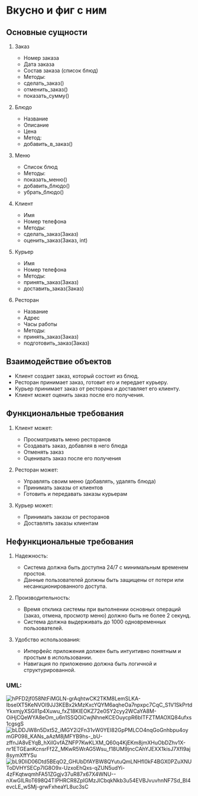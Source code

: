 # Вкусно и фиг с ним 
## Основные сущности

1. Заказ
   - Номер заказа
   - Дата заказа
   - Состав заказа (список блюд)
   - Методы:
   - сделать_заказ()
   - отменить_заказ()
   - показать_сумму()

2. Блюдо
   - Название
   - Описание
   - Цена
   - Метод:
   - добавить_в_заказ()

3. Меню
   - Список блюд
   - Методы:
   - показать_меню()
   - добавить_блюдо()
   - убрать_блюдо()

4. Клиент
   - Имя
   - Номер телефона
   - Методы:
   - сделать_заказ(Заказ)
   - оценить_заказ(Заказ, int)

5. Курьер
   - Имя
   - Номер телефона
   - Методы:
   - принять_заказ(Заказ)
   - доставить_заказ(Заказ)

6. Ресторан
   - Название
   - Адрес
   - Часы работы
   - Методы:
   - принять_заказ(Заказ)
   - подготовить_заказ(Заказ)

## Взаимодействие объектов

- Клиент создает заказ, который состоит из блюд.
- Ресторан принимает заказ, готовит его и передает курьеру.
- Курьер принимает заказ от ресторана и доставляет его клиенту.
- Клиент может оценить заказ после его получения.

## Функциональные требования

1. Клиент может:
   - Просматривать меню ресторанов
   - Создавать заказ, добавляя в него блюда
   - Отменять заказ
   - Оценивать заказ после его получения

2. Ресторан может:
   - Управлять своим меню (добавлять, удалять блюда)
   - Принимать заказы от клиентов
   - Готовить и передавать заказы курьерам

3. Курьер может:
   - Принимать заказы от ресторанов
   - Доставлять заказы клиентам

## Нефункциональные требования

1. Надежность:
   - Система должна быть доступна 24/7 с минимальным временем простоя.
   - Данные пользователей должны быть защищены от потери или несанкционированного доступа.

2. Производительность:
   - Время отклика системы при выполнении основных операций (заказ, отмена, просмотр меню) должно быть не более 2 секунд.
   - Система должна выдерживать до 1000 одновременных пользователей.

3. Удобство использования:
   - Интерфейс приложения должен быть интуитивно понятным и простым в использовании.
   - Навигация по приложению должна быть логичной и структурированной.
### UML:
![hPFD2jf058NtFiMGLN-grAqhtwCK2TKM8LemSLKA-IbseIXT5KeNVOI9JJ3KEBx2kMzKxcYQYM6aqheOa7npxpc7CqC_S1V1SkPrtdYkxmjyXSGlI1p4Xuwu_fxZ18KIEOKZ72e0SY2cyy2WCaYA8M-OiHjCQeWYA8eOm_u6n1SSQOiCwjNhneKCEOuycpR6bITFZTMAOXQ84ufxs1cgsgS](https://github.com/user-attachments/assets/8def80fa-def8-4b58-9823-032ce6fd4dc6)
![bLDDJW8n5Dxt52_iMGY2i2Fn31vW0YEI82GpPMLCO4nqGoGnhbpu4oymGP098_KANs_aAzM8jMFYB9hs-_bU-zffnJA8vEYqB_hXiIGvfAZNFP7KwKLXM_Q60q4KjEKm8jmXHuObDZhv1X-nr1ETGEanKcnsrFf2Z_MKwR5WrAG5Wsu_f18UM9jncCAhYJEXX1kisJ7XfI9aj8symXffYSu](https://github.com/user-attachments/assets/d852124d-86c5-4e94-983e-36671f8b0622)
![bL9DIiD06Dtd5BEqO2_GHUbDfAYBW8QYutuQmLNHfI0kF4BGX0PZuXNUToDVHYSECp7IG8O9x-UzxoEhQxs-qZUN5udYi-4zFKqtwqmhFA51ZGgjv37uR87x67X4WNU--nXwGILRoT698Q4TIPHRCR8ZpIGMzJlCbqkNkb3u54EVBJvuvhnNF7Sd_BI4evcLE_wSMj-grwFxheaYL8uc3sC](https://github.com/user-attachments/assets/f2a517c0-822a-452c-ba37-5ce53f8f0dfe)
